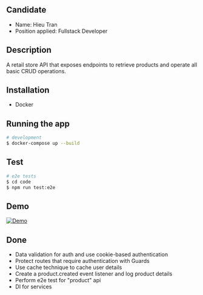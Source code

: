 ## Candidate

- Name: Hieu Tran
- Position applied: Fullstack Developer

## Description

A retail store API that exposes endpoints to retrieve products and operate all basic CRUD operations.

## Installation

- Docker

## Running the app
```bash
# development
$ docker-compose up --build
```

## Test

```bash
# e2e tests
$ cd code
$ npm run test:e2e
```

## Demo

[![Demo](https://github.com/hieu-tn/interview-danihelgroup/blob/master/docs/Swagger-UI.gif)](https://github.com/hieu-tn/interview-danihelgroup/blob/master/docs/Swagger-UI.webm)

## Done

- Data validation for auth and use cookie-based authentication
- Protect routes that require authentication with Guards
- Use cache technique to cache user details
- Create a product.created event listener and log product details
- Perform e2e test for "product" api
- DI for services
